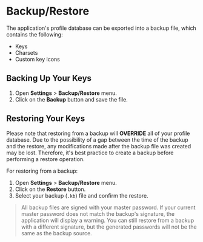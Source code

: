 # Backup/Restore

The application's profile database can be exported into a backup file, which contains the following:

* Keys
* Charsets
* Custom key icons

## Backing Up Your Keys

1. Open **Settings** > **Backup/Restore** menu.
2. Click on the **Backup** button and save the file.

## Restoring Your Keys

Please note that restoring from a backup will **OVERRIDE** all of your profile database. Due to the possibility of a gap between the time of the backup and the restore, any modifications made after the backup file was created may be lost. Therefore, it's best practice to create a backup before performing a restore operation.

For restoring from a backup:

1. Open **Settings** > **Backup/Restore** menu.
2. Click on the **Restore** button.
3. Select your backup (`.kb`) file and confirm the restore.

<div class="warning">

> All backup files are signed with your master password. If your current master password does not match the backup's signature, the application will display a warning. You can still restore from a backup with a different signature, but the generated passwords will not be the same as the backup source.

</div>
